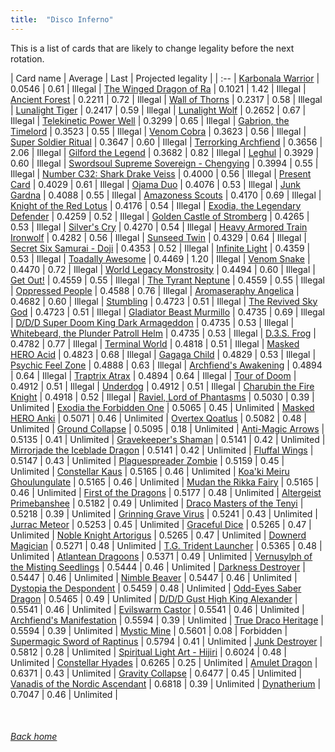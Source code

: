 ```yaml
---
title:  "Disco Inferno"
---
```


This is a list of cards that are likely to change legality before the next rotation.

| Card name | Average | Last | Projected legality |
| :-- |
[Karbonala Warrior](https://db.ygoprodeck.com/card/?search=Karbonala%20Warrior) | 0.0546 | 0.61 | Illegal |
[The Winged Dragon of Ra](https://db.ygoprodeck.com/card/?search=The%20Winged%20Dragon%20of%20Ra) | 0.1021 | 1.42 | Illegal |
[Ancient Forest](https://db.ygoprodeck.com/card/?search=Ancient%20Forest) | 0.2211 | 0.72 | Illegal |
[Wall of Thorns](https://db.ygoprodeck.com/card/?search=Wall%20of%20Thorns) | 0.2317 | 0.58 | Illegal |
[Lunalight Tiger](https://db.ygoprodeck.com/card/?search=Lunalight%20Tiger) | 0.2417 | 0.59 | Illegal |
[Lunalight Wolf](https://db.ygoprodeck.com/card/?search=Lunalight%20Wolf) | 0.2652 | 0.67 | Illegal |
[Telekinetic Power Well](https://db.ygoprodeck.com/card/?search=Telekinetic%20Power%20Well) | 0.3299 | 0.65 | Illegal |
[Gabrion, the Timelord](https://db.ygoprodeck.com/card/?search=Gabrion,%20the%20Timelord) | 0.3523 | 0.55 | Illegal |
[Venom Cobra](https://db.ygoprodeck.com/card/?search=Venom%20Cobra) | 0.3623 | 0.56 | Illegal |
[Super Soldier Ritual](https://db.ygoprodeck.com/card/?search=Super%20Soldier%20Ritual) | 0.3647 | 0.60 | Illegal |
[Terrorking Archfiend](https://db.ygoprodeck.com/card/?search=Terrorking%20Archfiend) | 0.3656 | 2.06 | Illegal |
[Gilford the Legend](https://db.ygoprodeck.com/card/?search=Gilford%20the%20Legend) | 0.3682 | 0.82 | Illegal |
[Leghul](https://db.ygoprodeck.com/card/?search=Leghul) | 0.3929 | 0.60 | Illegal |
[Swordsoul Supreme Sovereign - Chengying](https://db.ygoprodeck.com/card/?search=Swordsoul%20Supreme%20Sovereign%20-%20Chengying) | 0.3994 | 0.55 | Illegal |
[Number C32: Shark Drake Veiss](https://db.ygoprodeck.com/card/?search=Number%20C32:%20Shark%20Drake%20Veiss) | 0.4000 | 0.56 | Illegal |
[Present Card](https://db.ygoprodeck.com/card/?search=Present%20Card) | 0.4029 | 0.61 | Illegal |
[Ojama Duo](https://db.ygoprodeck.com/card/?search=Ojama%20Duo) | 0.4076 | 0.53 | Illegal |
[Junk Gardna](https://db.ygoprodeck.com/card/?search=Junk%20Gardna) | 0.4088 | 0.55 | Illegal |
[Amazoness Scouts](https://db.ygoprodeck.com/card/?search=Amazoness%20Scouts) | 0.4170 | 0.69 | Illegal |
[Knight of the Red Lotus](https://db.ygoprodeck.com/card/?search=Knight%20of%20the%20Red%20Lotus) | 0.4176 | 0.54 | Illegal |
[Exodia, the Legendary Defender](https://db.ygoprodeck.com/card/?search=Exodia,%20the%20Legendary%20Defender) | 0.4259 | 0.52 | Illegal |
[Golden Castle of Stromberg](https://db.ygoprodeck.com/card/?search=Golden%20Castle%20of%20Stromberg) | 0.4265 | 0.53 | Illegal |
[Silver's Cry](https://db.ygoprodeck.com/card/?search=Silver's%20Cry) | 0.4270 | 0.54 | Illegal |
[Heavy Armored Train Ironwolf](https://db.ygoprodeck.com/card/?search=Heavy%20Armored%20Train%20Ironwolf) | 0.4282 | 0.56 | Illegal |
[Sunseed Twin](https://db.ygoprodeck.com/card/?search=Sunseed%20Twin) | 0.4329 | 0.64 | Illegal |
[Secret Six Samurai - Doji](https://db.ygoprodeck.com/card/?search=Secret%20Six%20Samurai%20-%20Doji) | 0.4353 | 0.52 | Illegal |
[Infinite Light](https://db.ygoprodeck.com/card/?search=Infinite%20Light) | 0.4359 | 0.53 | Illegal |
[Toadally Awesome](https://db.ygoprodeck.com/card/?search=Toadally%20Awesome) | 0.4469 | 1.20 | Illegal |
[Venom Snake](https://db.ygoprodeck.com/card/?search=Venom%20Snake) | 0.4470 | 0.72 | Illegal |
[World Legacy Monstrosity](https://db.ygoprodeck.com/card/?search=World%20Legacy%20Monstrosity) | 0.4494 | 0.60 | Illegal |
[Get Out!](https://db.ygoprodeck.com/card/?search=Get%20Out!) | 0.4559 | 0.55 | Illegal |
[The Tyrant Neptune](https://db.ygoprodeck.com/card/?search=The%20Tyrant%20Neptune) | 0.4559 | 0.55 | Illegal |
[Oppressed People](https://db.ygoprodeck.com/card/?search=Oppressed%20People) | 0.4588 | 0.76 | Illegal |
[Aromaseraphy Angelica](https://db.ygoprodeck.com/card/?search=Aromaseraphy%20Angelica) | 0.4682 | 0.60 | Illegal |
[Stumbling](https://db.ygoprodeck.com/card/?search=Stumbling) | 0.4723 | 0.51 | Illegal |
[The Revived Sky God](https://db.ygoprodeck.com/card/?search=The%20Revived%20Sky%20God) | 0.4723 | 0.51 | Illegal |
[Gladiator Beast Murmillo](https://db.ygoprodeck.com/card/?search=Gladiator%20Beast%20Murmillo) | 0.4735 | 0.69 | Illegal |
[D/D/D Super Doom King Dark Armageddon](https://db.ygoprodeck.com/card/?search=D/D/D%20Super%20Doom%20King%20Dark%20Armageddon) | 0.4735 | 0.53 | Illegal |
[Whitebeard, the Plunder Patroll Helm](https://db.ygoprodeck.com/card/?search=Whitebeard,%20the%20Plunder%20Patroll%20Helm) | 0.4735 | 0.53 | Illegal |
[D.3.S. Frog](https://db.ygoprodeck.com/card/?search=D.3.S.%20Frog) | 0.4782 | 0.77 | Illegal |
[Terminal World](https://db.ygoprodeck.com/card/?search=Terminal%20World) | 0.4818 | 0.51 | Illegal |
[Masked HERO Acid](https://db.ygoprodeck.com/card/?search=Masked%20HERO%20Acid) | 0.4823 | 0.68 | Illegal |
[Gagaga Child](https://db.ygoprodeck.com/card/?search=Gagaga%20Child) | 0.4829 | 0.53 | Illegal |
[Psychic Feel Zone](https://db.ygoprodeck.com/card/?search=Psychic%20Feel%20Zone) | 0.4888 | 0.63 | Illegal |
[Archfiend's Awakening](https://db.ygoprodeck.com/card/?search=Archfiend's%20Awakening) | 0.4894 | 0.64 | Illegal |
[Traptrix Atrax](https://db.ygoprodeck.com/card/?search=Traptrix%20Atrax) | 0.4894 | 0.64 | Illegal |
[Tour of Doom](https://db.ygoprodeck.com/card/?search=Tour%20of%20Doom) | 0.4912 | 0.51 | Illegal |
[Underdog](https://db.ygoprodeck.com/card/?search=Underdog) | 0.4912 | 0.51 | Illegal |
[Charubin the Fire Knight](https://db.ygoprodeck.com/card/?search=Charubin%20the%20Fire%20Knight) | 0.4918 | 0.52 | Illegal |
[Raviel, Lord of Phantasms](https://db.ygoprodeck.com/card/?search=Raviel,%20Lord%20of%20Phantasms) | 0.5030 | 0.39 | Unlimited |
[Exodia the Forbidden One](https://db.ygoprodeck.com/card/?search=Exodia%20the%20Forbidden%20One) | 0.5065 | 0.45 | Unlimited |
[Masked HERO Anki](https://db.ygoprodeck.com/card/?search=Masked%20HERO%20Anki) | 0.5071 | 0.46 | Unlimited |
[Overtex Qoatlus](https://db.ygoprodeck.com/card/?search=Overtex%20Qoatlus) | 0.5082 | 0.48 | Unlimited |
[Ground Collapse](https://db.ygoprodeck.com/card/?search=Ground%20Collapse) | 0.5095 | 0.18 | Unlimited |
[Anti-Magic Arrows](https://db.ygoprodeck.com/card/?search=Anti-Magic%20Arrows) | 0.5135 | 0.41 | Unlimited |
[Gravekeeper's Shaman](https://db.ygoprodeck.com/card/?search=Gravekeeper's%20Shaman) | 0.5141 | 0.42 | Unlimited |
[Mirrorjade the Iceblade Dragon](https://db.ygoprodeck.com/card/?search=Mirrorjade%20the%20Iceblade%20Dragon) | 0.5141 | 0.42 | Unlimited |
[Fluffal Wings](https://db.ygoprodeck.com/card/?search=Fluffal%20Wings) | 0.5147 | 0.43 | Unlimited |
[Plaguespreader Zombie](https://db.ygoprodeck.com/card/?search=Plaguespreader%20Zombie) | 0.5159 | 0.45 | Unlimited |
[Constellar Kaus](https://db.ygoprodeck.com/card/?search=Constellar%20Kaus) | 0.5165 | 0.46 | Unlimited |
[Koa'ki Meiru Ghoulungulate](https://db.ygoprodeck.com/card/?search=Koa'ki%20Meiru%20Ghoulungulate) | 0.5165 | 0.46 | Unlimited |
[Mudan the Rikka Fairy](https://db.ygoprodeck.com/card/?search=Mudan%20the%20Rikka%20Fairy) | 0.5165 | 0.46 | Unlimited |
[First of the Dragons](https://db.ygoprodeck.com/card/?search=First%20of%20the%20Dragons) | 0.5177 | 0.48 | Unlimited |
[Altergeist Primebanshee](https://db.ygoprodeck.com/card/?search=Altergeist%20Primebanshee) | 0.5182 | 0.49 | Unlimited |
[Draco Masters of the Tenyi](https://db.ygoprodeck.com/card/?search=Draco%20Masters%20of%20the%20Tenyi) | 0.5218 | 0.39 | Unlimited |
[Grinning Grave Virus](https://db.ygoprodeck.com/card/?search=Grinning%20Grave%20Virus) | 0.5241 | 0.43 | Unlimited |
[Jurrac Meteor](https://db.ygoprodeck.com/card/?search=Jurrac%20Meteor) | 0.5253 | 0.45 | Unlimited |
[Graceful Dice](https://db.ygoprodeck.com/card/?search=Graceful%20Dice) | 0.5265 | 0.47 | Unlimited |
[Noble Knight Artorigus](https://db.ygoprodeck.com/card/?search=Noble%20Knight%20Artorigus) | 0.5265 | 0.47 | Unlimited |
[Downerd Magician](https://db.ygoprodeck.com/card/?search=Downerd%20Magician) | 0.5271 | 0.48 | Unlimited |
[T.G. Trident Launcher](https://db.ygoprodeck.com/card/?search=T.G.%20Trident%20Launcher) | 0.5365 | 0.48 | Unlimited |
[Atlantean Dragoons](https://db.ygoprodeck.com/card/?search=Atlantean%20Dragoons) | 0.5371 | 0.49 | Unlimited |
[Vernusylph of the Misting Seedlings](https://db.ygoprodeck.com/card/?search=Vernusylph%20of%20the%20Misting%20Seedlings) | 0.5444 | 0.46 | Unlimited |
[Darkness Destroyer](https://db.ygoprodeck.com/card/?search=Darkness%20Destroyer) | 0.5447 | 0.46 | Unlimited |
[Nimble Beaver](https://db.ygoprodeck.com/card/?search=Nimble%20Beaver) | 0.5447 | 0.46 | Unlimited |
[Dystopia the Despondent](https://db.ygoprodeck.com/card/?search=Dystopia%20the%20Despondent) | 0.5459 | 0.48 | Unlimited |
[Odd-Eyes Saber Dragon](https://db.ygoprodeck.com/card/?search=Odd-Eyes%20Saber%20Dragon) | 0.5465 | 0.49 | Unlimited |
[D/D/D Gust High King Alexander](https://db.ygoprodeck.com/card/?search=D/D/D%20Gust%20High%20King%20Alexander) | 0.5541 | 0.46 | Unlimited |
[Evilswarm Castor](https://db.ygoprodeck.com/card/?search=Evilswarm%20Castor) | 0.5541 | 0.46 | Unlimited |
[Archfiend's Manifestation](https://db.ygoprodeck.com/card/?search=Archfiend's%20Manifestation) | 0.5594 | 0.39 | Unlimited |
[True Draco Heritage](https://db.ygoprodeck.com/card/?search=True%20Draco%20Heritage) | 0.5594 | 0.39 | Unlimited |
[Mystic Mine](https://db.ygoprodeck.com/card/?search=Mystic%20Mine) | 0.5601 | 0.08 | Forbidden |
[Supermagic Sword of Raptinus](https://db.ygoprodeck.com/card/?search=Supermagic%20Sword%20of%20Raptinus) | 0.5794 | 0.41 | Unlimited |
[Junk Destroyer](https://db.ygoprodeck.com/card/?search=Junk%20Destroyer) | 0.5812 | 0.28 | Unlimited |
[Spiritual Light Art - Hijiri](https://db.ygoprodeck.com/card/?search=Spiritual%20Light%20Art%20-%20Hijiri) | 0.6024 | 0.48 | Unlimited |
[Constellar Hyades](https://db.ygoprodeck.com/card/?search=Constellar%20Hyades) | 0.6265 | 0.25 | Unlimited |
[Amulet Dragon](https://db.ygoprodeck.com/card/?search=Amulet%20Dragon) | 0.6371 | 0.43 | Unlimited |
[Gravity Collapse](https://db.ygoprodeck.com/card/?search=Gravity%20Collapse) | 0.6477 | 0.45 | Unlimited |
[Vanadis of the Nordic Ascendant](https://db.ygoprodeck.com/card/?search=Vanadis%20of%20the%20Nordic%20Ascendant) | 0.6818 | 0.39 | Unlimited |
[Dynatherium](https://db.ygoprodeck.com/card/?search=Dynatherium) | 0.7047 | 0.46 | Unlimited |

<br>

###### [Back home](index)